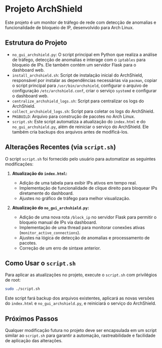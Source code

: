 # Projeto ArchShield

Este projeto é um monitor de tráfego de rede com detecção de anomalias e funcionalidade de bloqueio de IP, desenvolvido para Arch Linux.

## Estrutura do Projeto

- `no_gui_archshield.py`: O script principal em Python que realiza a análise de tráfego, detecção de anomalias e interage com o `iptables` para bloqueio de IPs. Ele também contém um servidor Flask para o dashboard web.
- `install_archshield.sh`: Script de instalação inicial do ArchShield, responsável por instalar as dependências necessárias via `pacman`, copiar o script principal para `/usr/bin/archshield`, configurar o arquivo de configuração `/etc/archshield.conf`, criar o serviço `systemd` e configurar o dashboard web.
- `centralize_archshield_logs.sh`: Script para centralizar os logs do ArchShield.
- `collect_archshield_logs.sh`: Script para coletar os logs do ArchShield.
- `PKGBUILD`: Arquivo para construção de pacotes no Arch Linux.
- `script.sh`: Este script automatiza a atualização do `index.html` e do `no_gui_archshield.py`, além de reiniciar o serviço do ArchShield. Ele também cria backups dos arquivos antes de modificá-los.

## Alterações Recentes (via `script.sh`)

O script `script.sh` foi fornecido pelo usuário para automatizar as seguintes modificações:

1.  **Atualização do `index.html`:**
    -   Adição de uma tabela para exibir IPs ativos em tempo real.
    -   Implementação de funcionalidade de clique direito para bloquear IPs diretamente do dashboard.
    -   Ajustes no gráfico de tráfego para melhor visualização.

2.  **Atualização do `no_gui_archshield.py`:**
    -   Adição de uma nova rota `/block_ip` no servidor Flask para permitir o bloqueio manual de IPs via dashboard.
    -   Implementação de uma thread para monitorar conexões ativas (`monitor_active_connections`).
    -   Ajustes na lógica de detecção de anomalias e processamento de pacotes.
    -   Correção de um erro de sintaxe anterior.

## Como Usar o `script.sh`

Para aplicar as atualizações no projeto, execute o `script.sh` com privilégios de root:

```bash
sudo ./script.sh
```

Este script fará backup dos arquivos existentes, aplicará as novas versões do `index.html` e `no_gui_archshield.py`, e reiniciará o serviço do ArchShield.

## Próximos Passos

Qualquer modificação futura no projeto deve ser encapsulada em um script similar ao `script.sh` para garantir a automação, rastreabilidade e facilidade de aplicação das alterações.

